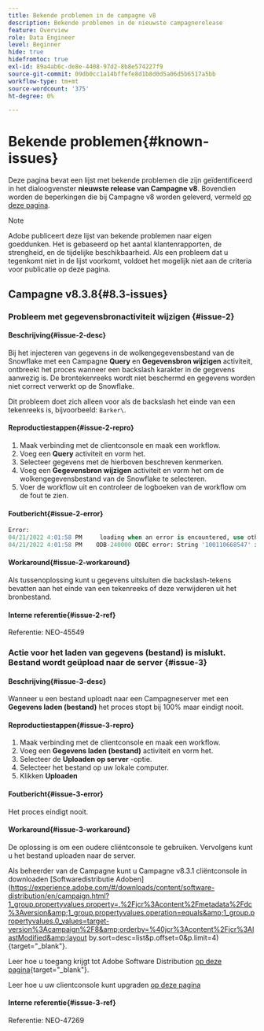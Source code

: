 ```yaml
---
title: Bekende problemen in de campagne v8
description: Bekende problemen in de nieuwste campagnerelease
feature: Overview
role: Data Engineer
level: Beginner
hide: true
hidefromtoc: true
exl-id: 89a4ab6c-de8e-4408-97d2-8b8e574227f9
source-git-commit: 09db0cc1a14bffefe8d1b8d0d5a06d5b6517a5bb
workflow-type: tm+mt
source-wordcount: '375'
ht-degree: 0%

---
```


# Bekende problemen{#known-issues}

Deze pagina bevat een lijst met bekende problemen die zijn geïdentificeerd in het dialoogvenster **nieuwste release van Campagne v8**. Bovendien worden de beperkingen die bij Campagne v8 worden geleverd, vermeld [op deze pagina](ac-guardrails.md).


>[!NOTE]
>
>Adobe publiceert deze lijst van bekende problemen naar eigen goeddunken. Het is gebaseerd op het aantal klantenrapporten, de strengheid, en de tijdelijke beschikbaarheid. Als een probleem dat u tegenkomt niet in de lijst voorkomt, voldoet het mogelijk niet aan de criteria voor publicatie op deze pagina.

## Campagne v8.3.8{#8.3-issues}

### Probleem met gegevensbronactiviteit wijzigen {#issue-2}

#### Beschrijving{#issue-2-desc}

Bij het injecteren van gegevens in de wolkengegevensbestand van de Snowflake met een Campagne **Query** en **Gegevensbron wijzigen** activiteit, ontbreekt het proces wanneer een backslash karakter in de gegevens aanwezig is. De brontekenreeks wordt niet beschermd en gegevens worden niet correct verwerkt op de Snowflake.

Dit probleem doet zich alleen voor als de backslash het einde van een tekenreeks is, bijvoorbeeld: `Barker\`.


#### Reproductiestappen{#issue-2-repro}

1. Maak verbinding met de clientconsole en maak een workflow.
1. Voeg een **Query** activiteit en vorm het.
1. Selecteer gegevens met de hierboven beschreven kenmerken.
1. Voeg een **Gegevensbron wijzigen** activiteit en vorm het om de wolkengegevensbestand van de Snowflake te selecteren.
1. Voer de workflow uit en controleer de logboeken van de workflow om de fout te zien.


#### Foutbericht{#issue-2-error}

```sql
Error:
04/21/2022 4:01:58 PM     loading when an error is encountered, use other values such as 'SKIP_FILE' or 'CONTINUE' for the ON_ERROR option. For more information on loading options, please run 'info loading_data' in a SQL client. SQLState: 22000
04/21/2022 4:01:58 PM    ODB-240000 ODBC error: String '100110668547' is too long and would be truncated   File 'wkf1656797_21_1_3057430574#458516uploadPart0.chunk.gz', line 1, character 0   Row 90058, column "WKF1656797_21_1"["SCARRIER_ROUTE":13]   If you would like to continue
```

#### Workaround{#issue-2-workaround}

Als tussenoplossing kunt u gegevens uitsluiten die backslash-tekens bevatten aan het einde van een tekenreeks of deze verwijderen uit het bronbestand.


#### Interne referentie{#issue-2-ref}

Referentie: NEO-45549


### Actie voor het laden van gegevens (bestand) is mislukt. Bestand wordt geüpload naar de server {#issue-3}

#### Beschrijving{#issue-3-desc}

Wanneer u een bestand uploadt naar een Campagneserver met een **Gegevens laden (bestand)** het proces stopt bij 100% maar eindigt nooit.

#### Reproductiestappen{#issue-3-repro}

1. Maak verbinding met de clientconsole en maak een workflow.
1. Voeg een **Gegevens laden (bestand)** activiteit en vorm het.
1. Selecteer de **Uploaden op server** -optie.
1. Selecteer het bestand op uw lokale computer.
1. Klikken **Uploaden**


#### Foutbericht{#issue-3-error}

Het proces eindigt nooit.

#### Workaround{#issue-3-workaround}

De oplossing is om een oudere cliëntconsole te gebruiken. Vervolgens kunt u het bestand uploaden naar de server.

Als beheerder van de Campagne kunt u Campagne v8.3.1 cliëntconsole in downloaden [Softwaredistributie Adoben](https://experience.adobe.com/#/downloads/content/software-distribution/en/campaign.html?1_group.propertyvalues.property=.%2Fjcr%3Acontent%2Fmetadata%2Fdc%3Aversion&amp;1_group.propertyvalues.operation=equals&amp;1_group.propertyvalues.0_values=target-version%3Acampaign%2F8&amp;orderby=%40jcr%3Acontent%2Fjcr%3AlastModified&amp;layout by.sort=desc=list&amp;p.offset=0&amp;p.limit=4){target="_blank"}.

Leer hoe u toegang krijgt tot Adobe Software Distribution [op deze pagina](https://experienceleague.adobe.com/docs/experience-cloud/software-distribution/home.html?lang=nl-NL){target="_blank"}.

Leer hoe u uw clientconsole kunt upgraden [op deze pagina](connect.md)

#### Interne referentie{#issue-3-ref}

Referentie: NEO-47269

